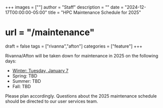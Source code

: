 +++
images = [""]
author = "Staff"
description = ""
date = "2024-12-17T00:00:00-05:00"
title = "HPC Maintenance Schedule for 2025"
# url = "/maintenance"
draft = false
tags = ["rivanna","afton"]
categories = ["feature"]
+++

Rivanna/Afton will be taken down for maintenance in 2025 on the following days: 

- [Winter: Tuesday, January 7](https://www.rc.virginia.edu/2024/12/hpc-maintenance-jan-7-2025/)
- Spring: TBD
- Summer: TBD
- Fall: TBD

Please plan accordingly. Questions about the 2025 maintenance schedule should be directed to our user services team.


